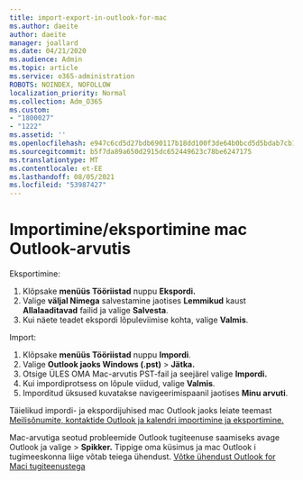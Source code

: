 ```yaml
---
title: import-export-in-outlook-for-mac
ms.author: daeite
author: daeite
manager: joallard
ms.date: 04/21/2020
ms.audience: Admin
ms.topic: article
ms.service: o365-administration
ROBOTS: NOINDEX, NOFOLLOW
localization_priority: Normal
ms.collection: Adm_O365
ms.custom:
- "1800027"
- "1222"
ms.assetid: ''
ms.openlocfilehash: e947c6cd5d27bdb690117b18dd100f3de64b0bcd5d5bdab7cb1eeca355ef4489
ms.sourcegitcommit: b5f7da89a650d2915dc652449623c78be6247175
ms.translationtype: MT
ms.contentlocale: et-EE
ms.lasthandoff: 08/05/2021
ms.locfileid: "53987427"
---
```

# <a name="importexport-in-outlook-for-mac"></a>Importimine/eksportimine mac Outlook-arvutis 

Eksportimine:
1. Klõpsake **menüüs Tööriistad** nuppu **Ekspordi.**
2. Valige **väljal Nimega** salvestamine jaotises **Lemmikud** kaust **Allalaaditavad** failid ja valige **Salvesta**.
3. Kui näete teadet ekspordi lõpuleviimise kohta, valige **Valmis**.

Import:
1. Klõpsake **menüüs Tööriistad** nuppu **Impordi**.
2. Valige **Outlook jaoks Windows (.pst)**  >  **Jätka.**
3. Otsige ÜLES OMA Mac-arvutis PST-fail ja seejärel valige **Impordi.**
4. Kui impordiprotsess on lõpule viidud, valige **Valmis**.
5. Imporditud üksused kuvatakse navigeerimispaanil jaotises **Minu arvuti**.

Täielikud impordi- ja ekspordijuhised mac Outlook jaoks leiate teemast [Meilisõnumite, kontaktide Outlook ja kalendri importimine ja eksportimine.](https://support.office.com/article/92577192-3881-4502-b79d-c3bbada6c8ef#ID0EAACAAA=Mac) 

Mac-arvutiga seotud probleemide Outlook tugiteenuse saamiseks avage Outlook ja valige   >  **Spikker.** Tippige oma küsimus ja mac Outlook i tugimeeskonna liige võtab teiega ühendust. [Võtke ühendust Outlook for Maci tugiteenustega](https://support.microsoft.com/office/contact-support-within-outlook-for-mac-d0410177-8e65-4487-93f7-206a3a3d71a8)